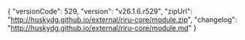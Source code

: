 {
  "versionCode": 529,
  "version": "v26.1.6.r529",
  "zipUrl": "http://huskydg.github.io/external/riru-core/module.zip",
  "changelog": "http://huskydg.github.io/external/riru-core/module.md"
 }